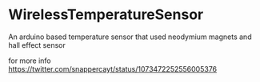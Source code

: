 # WirelessTemperatureSensor
An arduino based temperature sensor that used neodymium magnets and hall effect sensor

for more info https://twitter.com/snappercayt/status/1073472252556005376
